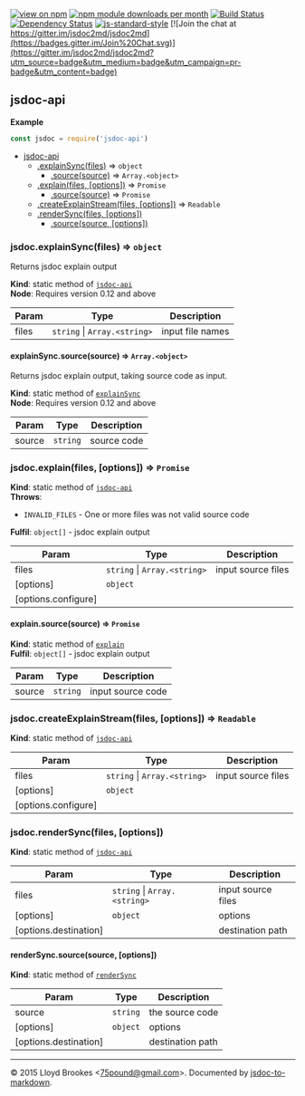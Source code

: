 [![view on npm](http://img.shields.io/npm/v/jsdoc-api.svg)](https://www.npmjs.org/package/jsdoc-api)
[![npm module downloads per month](http://img.shields.io/npm/dm/jsdoc-api.svg)](https://www.npmjs.org/package/jsdoc-api)
[![Build Status](https://travis-ci.org/jsdoc2md/jsdoc-api.svg?branch=master)](https://travis-ci.org/jsdoc2md/jsdoc-api)
[![Dependency Status](https://david-dm.org/jsdoc2md/jsdoc-api.svg)](https://david-dm.org/jsdoc2md/jsdoc-api)
[![js-standard-style](https://img.shields.io/badge/code%20style-standard-brightgreen.svg)](https://github.com/feross/standard)
[![Join the chat at https://gitter.im/jsdoc2md/jsdoc2md](https://badges.gitter.im/Join%20Chat.svg)](https://gitter.im/jsdoc2md/jsdoc2md?utm_source=badge&utm_medium=badge&utm_campaign=pr-badge&utm_content=badge)

<a name="module_jsdoc-api"></a>
## jsdoc-api
**Example**  
```js
const jsdoc = require('jsdoc-api')
```

* [jsdoc-api](#module_jsdoc-api)
    * [.explainSync(files)](#module_jsdoc-api.explainSync) ⇒ <code>object</code>
        * [.source(source)](#module_jsdoc-api.explainSync.source) ⇒ <code>Array.&lt;object&gt;</code>
    * [.explain(files, [options])](#module_jsdoc-api.explain) ⇒ <code>Promise</code>
        * [.source(source)](#module_jsdoc-api.explain.source) ⇒ <code>Promise</code>
    * [.createExplainStream(files, [options])](#module_jsdoc-api.createExplainStream) ⇒ <code>Readable</code>
    * [.renderSync(files, [options])](#module_jsdoc-api.renderSync)
        * [.source(source, [options])](#module_jsdoc-api.renderSync.source)

<a name="module_jsdoc-api.explainSync"></a>
### jsdoc.explainSync(files) ⇒ <code>object</code>
Returns jsdoc explain output

**Kind**: static method of <code>[jsdoc-api](#module_jsdoc-api)</code>  
**Node**: Requires version 0.12 and above  

| Param | Type | Description |
| --- | --- | --- |
| files | <code>string</code> &#124; <code>Array.&lt;string&gt;</code> | input file names |

<a name="module_jsdoc-api.explainSync.source"></a>
#### explainSync.source(source) ⇒ <code>Array.&lt;object&gt;</code>
Returns jsdoc explain output, taking source code as input.

**Kind**: static method of <code>[explainSync](#module_jsdoc-api.explainSync)</code>  
**Node**: Requires version 0.12 and above  

| Param | Type | Description |
| --- | --- | --- |
| source | <code>string</code> | source code |

<a name="module_jsdoc-api.explain"></a>
### jsdoc.explain(files, [options]) ⇒ <code>Promise</code>
**Kind**: static method of <code>[jsdoc-api](#module_jsdoc-api)</code>  
**Throws**:

- `INVALID_FILES` - One or more files was not valid source code

**Fulfil**: <code>object[]</code> - jsdoc explain output  

| Param | Type | Description |
| --- | --- | --- |
| files | <code>string</code> &#124; <code>Array.&lt;string&gt;</code> | input source files |
| [options] | <code>object</code> |  |
| [options.configure] |  |  |

<a name="module_jsdoc-api.explain.source"></a>
#### explain.source(source) ⇒ <code>Promise</code>
**Kind**: static method of <code>[explain](#module_jsdoc-api.explain)</code>  
**Fulfil**: <code>object[]</code> - jsdoc explain output  

| Param | Type | Description |
| --- | --- | --- |
| source | <code>string</code> | input source code |

<a name="module_jsdoc-api.createExplainStream"></a>
### jsdoc.createExplainStream(files, [options]) ⇒ <code>Readable</code>
**Kind**: static method of <code>[jsdoc-api](#module_jsdoc-api)</code>  

| Param | Type | Description |
| --- | --- | --- |
| files | <code>string</code> &#124; <code>Array.&lt;string&gt;</code> | input source files |
| [options] | <code>object</code> |  |
| [options.configure] |  |  |

<a name="module_jsdoc-api.renderSync"></a>
### jsdoc.renderSync(files, [options])
**Kind**: static method of <code>[jsdoc-api](#module_jsdoc-api)</code>  

| Param | Type | Description |
| --- | --- | --- |
| files | <code>string</code> &#124; <code>Array.&lt;string&gt;</code> | input source files |
| [options] | <code>object</code> | options |
| [options.destination] |  | destination path |

<a name="module_jsdoc-api.renderSync.source"></a>
#### renderSync.source(source, [options])
**Kind**: static method of <code>[renderSync](#module_jsdoc-api.renderSync)</code>  

| Param | Type | Description |
| --- | --- | --- |
| source | <code>string</code> | the source code |
| [options] | <code>object</code> | options |
| [options.destination] |  | destination path |


* * *

&copy; 2015 Lloyd Brookes \<75pound@gmail.com\>. Documented by [jsdoc-to-markdown](https://github.com/jsdoc2md/jsdoc-to-markdown).
